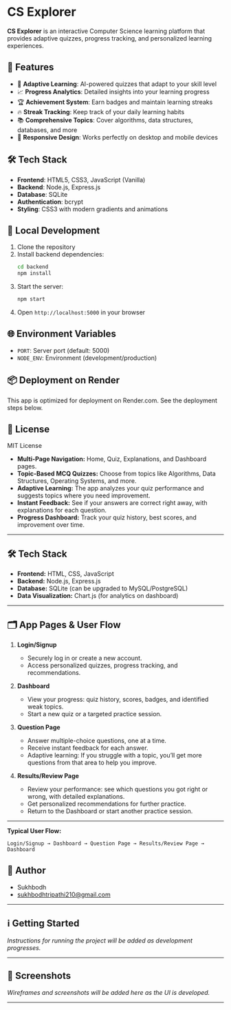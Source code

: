 # CS Explorer

**CS Explorer** is an interactive Computer Science learning platform that provides adaptive quizzes, progress tracking, and personalized learning experiences.

## 🚀 Features

- 🧠 **Adaptive Learning**: AI-powered quizzes that adapt to your skill level
- 📈 **Progress Analytics**: Detailed insights into your learning progress
- 🏆 **Achievement System**: Earn badges and maintain learning streaks
- 🔥 **Streak Tracking**: Keep track of your daily learning habits
- 📚 **Comprehensive Topics**: Cover algorithms, data structures, databases, and more
- 📱 **Responsive Design**: Works perfectly on desktop and mobile devices

## 🛠️ Tech Stack

- **Frontend**: HTML5, CSS3, JavaScript (Vanilla)
- **Backend**: Node.js, Express.js
- **Database**: SQLite
- **Authentication**: bcrypt
- **Styling**: CSS3 with modern gradients and animations

## 🚀 Local Development

1. Clone the repository
2. Install backend dependencies:
   ```bash
   cd backend
   npm install
   ```
3. Start the server:
   ```bash
   npm start
   ```
4. Open `http://localhost:5000` in your browser

## 🌐 Environment Variables

- `PORT`: Server port (default: 5000)
- `NODE_ENV`: Environment (development/production)

## 📦 Deployment on Render

This app is optimized for deployment on Render.com. See the deployment steps below.

## 📄 License

MIT License
- **Multi-Page Navigation:** Home, Quiz, Explanations, and Dashboard pages.
- **Topic-Based MCQ Quizzes:** Choose from topics like Algorithms, Data Structures, Operating Systems, and more.
- **Adaptive Learning:** The app analyzes your quiz performance and suggests topics where you need improvement.
- **Instant Feedback:** See if your answers are correct right away, with explanations for each question.
- **Progress Dashboard:** Track your quiz history, best scores, and improvement over time.

---

## 🛠️ Tech Stack

- **Frontend:** HTML, CSS, JavaScript
- **Backend:** Node.js, Express.js
- **Database:** SQLite (can be upgraded to MySQL/PostgreSQL)
- **Data Visualization:** Chart.js (for analytics on dashboard)

---

## 🗂️ App Pages & User Flow

1. **Login/Signup**
   - Securely log in or create a new account.
   - Access personalized quizzes, progress tracking, and recommendations.

2. **Dashboard**
   - View your progress: quiz history, scores, badges, and identified weak topics.
   - Start a new quiz or a targeted practice session.

3. **Question Page**
   - Answer multiple-choice questions, one at a time.
   - Receive instant feedback for each answer.
   - Adaptive learning: If you struggle with a topic, you’ll get more questions from that area to help you improve.

4. **Results/Review Page**
   - Review your performance: see which questions you got right or wrong, with detailed explanations.
   - Get personalized recommendations for further practice.
   - Return to the Dashboard or start another practice session.

---

**Typical User Flow:**

`Login/Signup → Dashboard → Question Page → Results/Review Page → Dashboard`

## 👤 Author

- Sukhbodh
- sukhbodhtripathi210@gmail.com

---

## ℹ️ Getting Started

*Instructions for running the project will be added as development progresses.*

---

## 📸 Screenshots

*Wireframes and screenshots will be added here as the UI is developed.*

---

